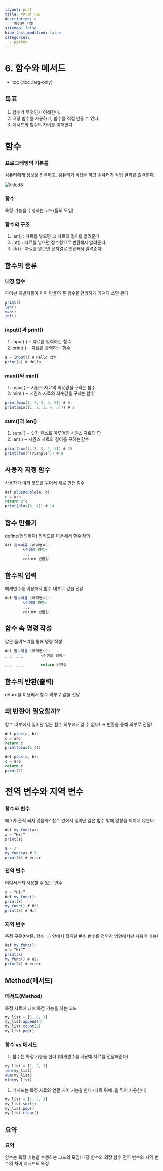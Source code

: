 ```yaml
---
layout: post
title: 파이썬 기초
description: >
    파이썬 기초
sitemap: false
hide_last_modified: false
categories:
  - python
---
```


# 6. 함수와 메서드

* toc
{:toc .larg-only}

## 목표

1. 함수가 무엇인지 이해한다.
2. 내장 함수를 사용하고, 함수를 직접 만들 수 있다.
3. 메서드와 함수의 차이를 이해한다.

# 함수

### 프로그래밍의 기본틀

컴퓨터에게 정보를 입력하고.
컴퓨터가 작업을 하고
컴퓨터가 작업 결과를 출력한다.

![titled8](/assets/img/python3/titled8.png)

### 함수

특정 기능을 수행하는 코드(들의 모임)

### 함수의 구조

1. len() : 자료를 넣으면 그 자료의 길이를 알려준다
2. int() :  자료를 넣으면 정수형으로 변환해서 알려준다
3. str() :  자료를 넣으면 문자열로 변환해서 알려준다

## 함수의 종류

### 내장 함수

파이썬 개발자들이 이미 만들어 둔 함수들
편리하게 가져다 쓰면 된다

```jsx
print()
len()
max()
int()
```

### input()과 print()

1. input( ) ‒ 자료를 입력하는 함수
2. print( ) ‒ 자료를 출력하는 함수

```jsx
a = input() # Hello 입력
print(a) # Hello
```

### max()와 min()

1. max( ) ‒ 시퀀스 자료의 최댓값을 구하는 함수
2. min( ) ‒ 시퀀스 자료의 최솟값을 구하는 함수

```jsx
print(max(1, 2, 3, 4, 5)) # 5
print(min([1, 2, 3, 4, 5])) # 1
```

### sum()과 len()

1. sum( ) ‒ 숫자 원소로 이루어진 시퀀스 자료의 합
2. len( ) ‒ 시퀀스 자료의 길이를 구하는 함수

```jsx
print(sum(1, 2, 3, 4, 5)) # 15
print(len(“Triangle”)) # 8
```

## 사용자 지정 함수

사용자가 여러 코드를 묶어서 새로 만든 함수

```jsx
def plusDouble(a, b):
c = a+b
return 2*c
print(plus(3, 4)) # 14
```

## 함수 만들기

define(정의하다) 키워드를 이용해서 함수 정의

```jsx
def 함수이름 (매개변수):
		<수행할 명령>
		...
		return 반환값
```

## 함수의 입력

매개변수를 이용해서 함수 내부로 값을 전달

```jsx
def 함수이름 (매개변수):
		<수행할 명령>
		...
		return 반환값
```

## 함수 속 명령 작성

같은 들여쓰기를 통해 명령 작성

```jsx
def 함수이름 (매개변수):
_ _  _ _		<수행할 명령>
_ _  _ _		...
_ _  _ _		return 반환값
```

## 함수의 반환(출력)

return을 이용해서 함수 외부로 값을 전달

## 왜 반환이 필요할까?

함수 내부에서 일어난 일은 함수 외부에서 알 수 없다!
→ 반환을 통해 외부로 전달!

```jsx
def plus(a, b):
c = a+b
return c
print(plus(3,4))
```

```jsx
def plus(a, b):
c = a+b
return c
print(7)
```

# 전역 변수와 지역 변수

### 함수와 변수

왜 x가 출력 되지 않을까?
함수 안에서 일어난 일은 함수 밖에 영향을 끼치지 않는다

```jsx
def my_func(a):
x = “Hi!”
print(a)

a = 3
my_func(a) # 3
print(x) # error!
```

### 전역 변수

어디서든지 사용할 수 있는 변수

```jsx
x = “Hi!”
def my_func():
print(x)
my_func() # Hi!
print(x) # Hi!
```

### 지역 변수

특정 구문(for문, 함수 …) 안에서 정의한 변수
변수를 정의한 범위에서만 사용이 가능!

```jsx
def my_func():
x = “Hi?”
print(x)
my_func() # Hi?
print(x) # error
```

## Method(메서드)

### 메서드(Method)

특정 자료에 대해 특정 기능을 하는 코드

```jsx
my_list = [1, 2, 3]
my_list.append(4)
my_list.count(2)
my_list.pop()
```

### 함수 vs 메서드

1. 함수는 특정 기능을 한다
(매개변수를 이용해 자료를 전달해준다)

```jsx
my_list = [1, 2, 3]
len(my_list)
sum(my_list)
min(my_list)
```

1. 메서드는 특정 자료와 연관 지어 기능을 한다
(자료 뒤에 .을 찍어 사용한다)

```jsx
my_list = [1, 2, 3]
my_list.sort()
my_list.pop()
my_list.clear()
```

## 요약

### 요약

함수는 특정 기능을 수행하는 코드의 모임!
내장 함수와 외장 함수
전역 변수와 지역 변수의 차이
메서드의 특징
